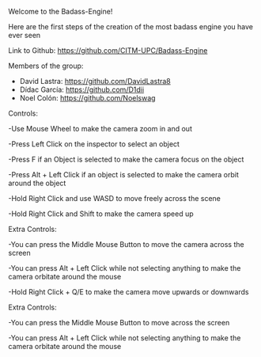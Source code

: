 Welcome to the Badass-Engine!

Here are the first steps of the creation of the most badass engine you have ever seen

Link to Github: https://github.com/CITM-UPC/Badass-Engine



Members of the group:

* David Lastra: https://github.com/DavidLastra8
* Dídac García: https://github.com/D1dii
* Noel Colón: https://github.com/Noelswag



Controls:

-Use Mouse Wheel to make the camera zoom in and out 

-Press Left Click on the inspector to select an object

-Press F if an Object is selected to make the camera focus on the object

-Press Alt + Left Click if an object is selected to make the camera orbit around the object

-Hold Right Click and use WASD to move freely across the scene

-Hold Right Click and Shift to make the camera speed up



Extra Controls:

-You can press the Middle Mouse Button to move the camera across the screen

-You can press Alt + Left Click while not selecting anything to make the camera orbitate around the mouse

-Hold Right Click + Q/E to make the camera move upwards or downwards

Extra Controls:

-You can press the Middle Mouse Button to move across the screen

-You can press Alt + Left Click while not selecting anything to make the camera orbitate around the mouse
